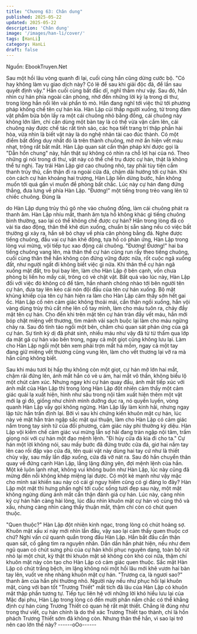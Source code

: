 ```yaml
---
title: "Chương 63: Chân dung"
published: 2025-05-22
updated: 2025-05-22
description: 'Chân dung'
image: '/images/han-li/cover/'
tags: [HanLi]
category: HanLi
draft: false
---
```


Nguồn: EbookTruyen.Net

Sau một hồi lâu vòng quanh đi lại, cuối cùng hắn cũng dừng cước
bộ.
"Có hay không làm vụ giao dịch này? Có lẽ để sau khi giải độc đã,
để lần sau quyết định vậy." Hắn cuối cùng bất đắc dĩ, nghĩ thầm
như vậy.
Sau đó, hắn nhìn cự hán phía ngoài căn phòng, nhớ đến những
lời kỳ lạ trong di thư, trong lòng hắn nổi lên vài phần tò mò. Hắn
đang nghĩ tới việc thử tới phương pháp khống chế tên cự hán kia.
Hàn Lập cúi thấp người xuống, từ trong đám vật phẩm bừa bộn
lấy ra một cái chuông nhỏ bằng đồng, cái chuông này không lớn
lắm, chỉ cần dùng một bàn tay là có thể vừa vặn cầm lên, cái
chuông này được chế tác rất tinh sảo, các họa tiết trang trí thập
phần hài hòa, vừa nhìn là biết vật này là do nghệ nhân tài cao đúc
thành. Có một điểm bất đồng duy nhất đó là trên thành chuông,
mờ mờ ẩn hiện vết máu nhạt, trông rất bắt mắt.
Hàn Lập quan sát cẩn thận pháp khí được gọi là "Dẫn hồn chung"
này, hắn thật sự không có nhìn ra chỗ lợi hại của nó. Theo những
gì nói trong di thư, vật này có thể chế trụ được cự hán, thật là
không thể tư nghị.
Tay trái Hàn Lập giơ cao chuông nhỏ, tay phải tùy tiện cầm thanh
trủy thủ, cẩn thận đi ra ngoài cửa đá, chậm dãi hướng tới cự hán.
Khi còn cách cự hán khoảng hai trượng, Hàn Lập liền dừng bước,
hắn không muốn tới quá gần vì muốn đề phòng bất chắc.
Lúc này cự hán đang đứng thẳng, đưa lưng về phía Hàn Lập.
"Đương!" một tiếng trong trẻo vang lên từ chiếc chuông. Đúng là

do Hàn Lập dụng trủy thủ gõ nhẹ vào chuông đồng, làm cái
chuông phát ra thanh âm.
Hàn Lập nhíu mắt, thanh âm tựa hồ không khác gì tiếng chuông
bình thường, sao lại có thể không chế được cự hán?
Hắn trong lòng đã có vài tia dao động, thân thể khẽ dùn xuống,
chuẩn bị sẵn sàng nếu có việc bất thường gì xảy ra, hắn sẽ bỏ
chạy về phía căn phòng bằng đá.
Nghe được tiếng chuông, đầu vai cự hán khẽ động, tựa hồ có
phản ứng, Hàn Lập trong lòng vui mừng, vội tiếp tục xao động cái
chuông.
"Đương! Đương!" hai ba tiếng chuông vang lên, mà thân thể cự
hán cũng run rẩy theo tiếng chuông, cuối cùng thân thể hắn
không còn đứng vững được nữa, rốt cuộc ngã xuống đất, như
người ngất đi không biết việc gì nữa.
Khi thân thể cự hán ngã xuống mặt đất, tro bụi bay lên, làm cho
Hàn Lập ở bên cạnh, vốn chưa phòng bị liền ho mấy cái, trông có
vẻ chật vật.
Bất quá vào lúc này, Hàn Lập đối với việc đó không có để tâm,
hắn nhanh chóng nhào tới bên người tên cự hán, đưa tay lên kéo
cái nón đội đầu của tên cự hán xuống. Bộ mặt khủng khiếp của
tên cự hán hiện ra làm cho Hàn Lập cảm thấy sởn hết gai ốc.
Hàn Lập cố nén cảm giác không thoải mái, cẩn thận ngồi xuống,
hắn vội vàng dùng trủy thủ cắt nhẹ lên cổ tay mình, làm cho máu
tuôn ra, chảy đầy mặt tên cự hán. Cho đến khi trên mặt tên cự
hán tràn đầy vết máu, hắn mới bóp chặt miệng vết thương, tìm
mảnh vải sạch buộc lại làm cho máu ngừng chảy ra. Sau đó tỉnh
táo ngồi một bên, chăm chú quan sát phản ứng của gã cự hán.
Sự tình kỳ dị đã phát sinh, nhiều máu như vậy đã từ từ thấm qua
lớp da mặt gã cự hán vào bên trong, ngay cả một giọt cũng không
lưu lại. Làm cho Hàn Lập ngồi một bên xem phải trợn mắt há
mồm, ngay cả một tay đang giữ miệng vết thương cũng vung lên,
làm cho vết thương lại vỡ ra mà hắn cũng không biết.

Sau khi máu tươi bị hấp thụ không còn một giọt, cự hán mở lớn
hai mắt, chậm rãi đứng lên, ánh mắt hắn có vẻ u ám, hai mắt vô
thần, không biểu lộ một chút cảm xúc.
Nhưng ngay khi cự hán quay đầu, ánh mắt tiếp xúc với ánh mắt
của Hàn Lập thì trong lòng Hàn Lập đột nhiên cảm thấy một cảm
giác quái lạ xuất hiện, hình như sâu trong nội tâm xuất hiện thêm
một vật mới lạ gì đó, giống như chính mình dưỡng dục ra, nó
quyến luyến, vòng quanh Hàn Lập vẫy gọi không ngừng.
Hàn Lập lấy làm kinh hãi, nhưng ngay lập tức hắn trấn định lại.
Bởi vì sau khi chứng kiến khuôn mặt cự hán, lúc này vẻ mặt hắn
tràn ngập sắc mặt qui thuận, làm cho Hàn Lập có cảm giác nắm
trong tay sinh tử của đối phương, cảm giác này phi thường kỳ
diệu.
Hàn Lập vội kiềm chế cảm giác vui mừng lẫn sợ hãi đang tràn
ngập nội tâm, trầm giọng nói với cự hán một đạo mệnh lệnh.
"Đi hủy cửa đá kia đi cho ta."
Cự hán một lời không nói, sau mấy bước đã đứng trước cửa đá,
giơ hai nắm tay lên cao rồi đập vào cửa đá, tên quái vật này dùng
hai tay cứ như là thiết chùy vậy, sau mấy lần đập xuống, cửa đá
vỡ nát ra. Sau đó hắn chuyển thân quay về đứng cạnh Hàn Lập,
lẳng lặng đứng yên, đợi mệnh lệnh của hắn.
Một kẻ luôn lạnh nhạt, không vui không buồn như Hàn Lập, lúc
này cũng đã mừng đến nỗi không khép miệng lại được. Có một
kẻ mạnh như vậy mặc cho mình sai khiến sau này có cái gì nguy
hiểm cũng có gì đáng lo đây?
Hàn Lập một mặt thì hưng phấn nghĩ tới cuộc sống tươi đẹp sau
này, một mặt không ngừng dùng ánh mắt cẩn thận đánh giá cự
hán.
Lúc này, càng nhìn kỹ cự hán hắn càng hài lòng, lúc đầu nhìn
khuôn mặt cự hán vô cùng thô và xấu, nhưng càng nhìn càng
thấy thuận mắt, thậm chí còn có chút quen thuộc.

"Quen thuộc?" Hàn Lập đột nhiên kinh ngạc, trong lòng có chút
hoảng sợ.
Khuôn mặt xấu xí này mới nhìn lần đầu, vậy sao lại cảm thấy
quen thuộc cơ chứ?
Nghi vấn cứ quanh quẩn trong đầu Hàn Lập. Hắn bắt đầu cẩn
thận quan sát, cố gắng tìm ra nguyên nhân.
Dần dần hắn phát hiện, nếu như đem ngũ quan có chút sưng phù
của cự hán khôi phục nguyên dạng, toàn bộ rút nhỏ lại một chút,
kỳ thật thì khuôn mặt sẽ không còn khó coi nữa, thậm chí khuôn
mặt này còn tạo cho Hàn Lập có cảm giác quen thuộc.
Sắc mặt Hàn Lập có chút trắng bệch, im lặng không nói một hồi
lâu mới khẽ vươn hai bàn tay lên, vuốt ve nhẹ nhàng khuôn mặt
cự hán.
"Trương ca, là ngươi sao?" thanh âm của hắn phi thường nhỏ.
Người này nếu như phục hồi lại khuôn mặt, cùng với bạn tốt
"Trương Thiết" mất tích đã lâu của Hàn Lập có khuôn mặt thập
phần tương tự. Tiếp tục liên hệ với những lời khó hiểu lưu lại của
Mặc đại phu, Hàn Lập trong lòng có đến mười phần nắm chắc có
thể khẳng định cự hán cùng Trương Thiết có quan hệ rất mật
thiết. Chẳng lẽ đúng như trong thư viết, cụ hán chính là do thể
xác Trương Thiết tạo thành, chỉ là hồn phách Trương Thiết sớm
đã không còn. Nhưng thân thể hắn, vì sao lại trở nên cao lớn thế
này?
------oOo------
